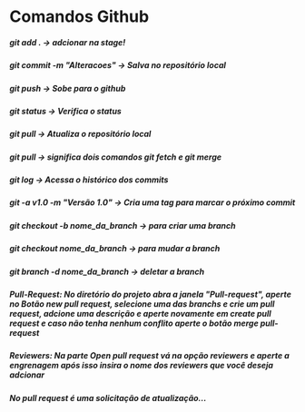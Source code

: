 # Comandos Github

##### git add . -> adcionar na stage!

##### git commit -m "Alteracoes" -> Salva no repositório local

##### git push -> Sobe para o github

##### git status -> Verifica o status

##### git pull -> Atualiza o repositório local

##### git pull -> significa dois comandos git fetch e git merge

##### git log -> Acessa o histórico dos commits

##### git -a v1.0 -m "Versão 1.0" -> Cria uma tag para marcar o próximo commit

##### git checkout -b nome_da_branch -> para criar uma branch

##### git checkout nome_da_branch -> para mudar a branch

##### git branch -d nome_da_branch -> deletar a branch

##### Pull-Request: No diretório do projeto abra a janela "Pull-request", aperte no Botão new pull request, selecione uma das branchs e crie um pull request, adcione uma descrição e aperte novamente em create pull request e caso não tenha nenhum conflito aperte o botão merge pull-request

##### Reviewers: Na parte Open pull request vá na opção reviewers e aperte a engrenagem após isso insira o nome dos reviewers que você deseja adcionar

##### No pull request é uma solicitação de atualização...